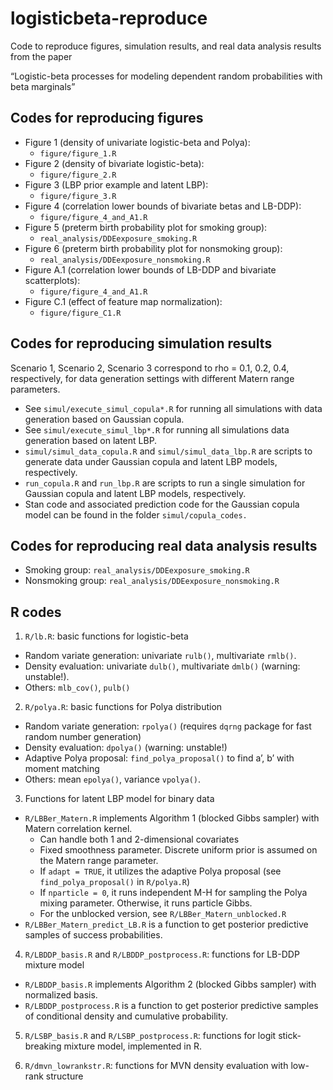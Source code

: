 # logisticbeta-reproduce

Code to reproduce figures, simulation results, and real data analysis results from the paper 

“Logistic-beta processes for modeling dependent random probabilities with beta marginals” 
## Codes for reproducing figures

* Figure 1 (density of univariate logistic-beta and Polya):
  - `figure/figure_1.R`
* Figure 2 (density of bivariate logistic-beta):
  - `figure/figure_2.R`
* Figure 3 (LBP prior example and latent LBP):
  - `figure/figure_3.R`
* Figure 4 (correlation lower bounds of bivariate betas and LB-DDP):
  - `figure/figure_4_and_A1.R`
* Figure 5 (preterm birth probability plot for smoking group): 
  - `real_analysis/DDEexposure_smoking.R`
* Figure 6 (preterm birth probability plot for nonsmoking group):
  - `real_analysis/DDEexposure_nonsmoking.R`
* Figure A.1 (correlation lower bounds of LB-DDP and bivariate
  scatterplots): 
  - `figure/figure_4_and_A1.R`
* Figure C.1 (effect of feature map normalization):
  - `figure/figure_C1.R`

## Codes for reproducing simulation results

Scenario 1, Scenario 2, Scenario 3 correspond to rho = 0.1, 0.2, 0.4, respectively, for data generation settings with different Matern range parameters.

- See `simul/execute_simul_copula*.R` for running all simulations with data generation based on Gaussian copula.
- See `simul/execute_simul_lbp*.R` for running all simulations data generation based on latent LBP.
- `simul/simul_data_copula.R` and `simul/simul_data_lbp.R` are scripts to generate data under Gaussian copula and latent LBP models, respectively.
- `run_copula.R` and `run_lbp.R` are scripts to run a single simulation for Gaussian copula and latent LBP models, respectively.
- Stan code and associated prediction code for the Gaussian copula model can be found in the folder `simul/copula_codes.`

## Codes for reproducing real data analysis results

- Smoking group: `real_analysis/DDEexposure_smoking.R`
- Nonsmoking group: `real_analysis/DDEexposure_nonsmoking.R`

## R codes

1.  `R/lb.R`: basic functions for logistic-beta

- Random variate generation: univariate `rulb()`, multivariate `rmlb()`.
- Density evaluation: univariate `dulb()`, multivariate `dmlb()` (warning: unstable!).
- Others: `mlb_cov()`, `pulb()`

2.  `R/polya.R`: basic functions for Polya distribution

- Random variate generation: `rpolya()` (requires `dqrng` package for fast random number generation)
- Density evaluation: `dpolya()` (warning: unstable!)
- Adaptive Polya proposal: `find_polya_proposal()` to find a’, b’ with moment matching
- Others: mean `epolya()`, variance `vpolya()`.

3. Functions for latent LBP model for binary data

- `R/LBBer_Matern.R` implements Algorithm 1 (blocked Gibbs sampler) with Matern correlation kernel.
   * Can handle both 1 and 2-dimensional covariates
   * Fixed smoothness parameter. Discrete uniform prior is assumed on the Matern range parameter.
   * If `adapt = TRUE`, it utilizes the adaptive Polya proposal (see `find_polya_proposal()` in `R/polya.R`)
   * If `nparticle = 0`, it runs independent M-H for sampling the Polya mixing parameter. Otherwise, it runs particle Gibbs. 
   * For the unblocked version, see `R/LBBer_Matern_unblocked.R`
- `R/LBBer_Matern_predict_LB.R` is a function to get posterior predictive samples of success probabilities.

4. `R/LBDDP_basis.R` and `R/LBDDP_postprocess.R`: functions for LB-DDP mixture model

- `R/LBDDP_basis.R` implements Algorithm 2 (blocked Gibbs sampler) with normalized basis.
- `R/LBDDP_postprocess.R` is a function to get posterior predictive samples of conditional density and cumulative probability.

5.  `R/LSBP_basis.R` and `R/LSBP_postprocess.R`: functions for logit stick-breaking mixture model, implemented in R.
    
6. `R/dmvn_lowrankstr.R`: functions for MVN density evaluation with low-rank structure



